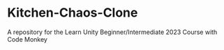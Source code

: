 # Kitchen-Chaos-Clone
A repository for the Learn Unity Beginner/Intermediate 2023 Course with Code Monkey
